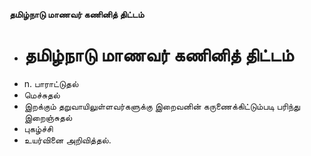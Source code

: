 **தமிழ்நாடு மாணவர் கணினித் திட்டம்**
- # தமிழ்நாடு மாணவர் கணினித் திட்டம்
- n. பாராட்டுதல்
- மெச்சுதல்
- இறக்கும் தறுவாயிலுள்ளவர்களுக்கு இறைவனின் கருணைக்கிட்டும்படி பரிந்து இறைஞ்சுதல்
- புகழ்ச்சி
- உயர்வினை அறிவித்தல்.

